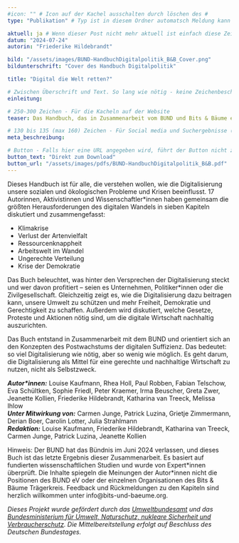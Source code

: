 ```yaml
---
#icon: "" # Icon auf der Kachel ausschalten durch löschen des #
type: "Publikation" # Typ ist in diesem Ordner automatsch Meldung kann aber hier überschrieben werden z.B. mit "Veröffentlichung" - der Typ erscheint in der Kachel

aktuell: ja # Wenn dieser Post nicht mehr aktuell ist einfach diese Zeile mit # auskommentieren
datum: "2024-07-24"
autorin: "Friederike Hildebrandt"

bild: "/assets/images/BUND-HandbuchDigitalpolitik_B&B_Cover.png"
bildunterschrift: "Cover des Handbuch Digitalpolitik"

title: "Digital die Welt retten?"

# Zwischen Überschrift und Text. So lang wie nötig - keine Zeichenbeschränkung
einleitung: 

# 250-300 Zeichen - Für die Kacheln auf der Website
teaser: Das Handbuch, das in Zusammenarbeit vom BUND und Bits & Bäume enstanden ist, ist für alle, die verstehen wollen, wie die Digitalisierung unsere sozialen und ökologischen Probleme und Krisen beeinflusst. 17 Autorinnen, Aktivistinnen und Wissenschaftler*innen haben gemeinsam die größten Herausforderungen des digitalen Wandels in sieben Kapiteln diskutiert und zusammengefasst.

# 130 bis 135 (max 160) Zeichen - Für Social media und Suchergebnisse (also extern)
meta_beschreibung: 

# Button - Falls hier eine URL angegeben wird, führt der Button nicht zur eigenen Seite sondern direkt zur URL
button_text: "Direkt zum Download"
button_url: "/assets/images/pdfs/BUND-HandbuchDigitalpolitik_B&B.pdf"
---
```

Dieses Handbuch ist für alle, die verstehen wollen, wie die Digitalisierung unsere sozialen und ökologischen Probleme und Krisen beeinflusst. 17 Autorinnen, Aktivistinnen und Wissenschaftler*innen haben gemeinsam die größten Herausforderungen des digitalen Wandels in sieben Kapiteln diskutiert und zusammengefasst:

* Klimakrise
* Verlust der Artenvielfalt
* Ressourcenknappheit
* Arbeitswelt im Wandel
* Ungerechte Verteilung
* Krise der Demokratie

Das Buch beleuchtet, was hinter den Versprechen der Digitalisierung steckt und wer davon profitiert – seien es Unternehmen, Politiker*innen oder die Zivilgesellschaft. Gleichzeitig zeigt es, wie die Digitalisierung dazu beitragen kann, unsere Umwelt zu schützen und mehr Freiheit, Demokratie und Gerechtigkeit zu schaffen. Außerdem wird diskutiert, welche Gesetze, Proteste und Aktionen nötig sind, um die digitale Wirtschaft nachhaltig auszurichten.

Das Buch entstand in Zusammenarbeit mit dem BUND und orientiert sich an den Konzepten des Postwachstums der digitalen Suffizienz. Das bedeutet: so viel Digitalisierung wie nötig, aber so wenig wie möglich. Es geht darum, die Digitalisierung als Mittel für eine gerechte und nachhaltige Wirtschaft zu nutzen, nicht als Selbstzweck.

<b><i>Autor*innen:</i></b> Louise Kaufmann, Rhea Holl, Paul Robben, Fabian Telschow, Eva Schültken,
Sophie Friedl, Peter Kraemer, Irma Beuscher, Greta Zwer, Jeanette Kollien,
Friederike Hildebrandt, Katharina van Treeck, Melissa Ihlow <br>
<b><i>Unter Mitwirkung von:</i></b> Carmen Junge, Patrick Luzina, Grietje Zimmermann, Derian Boer,
Carolin Lotter, Julia Strahlmann <br>
<b><i>Redaktion:</i></b> Louise Kaufmann, Friederike Hildebrandt, Katharina van Treeck, Carmen Junge,
Patrick Luzina, Jeanette Kollien

<p>
Hinweis: Der BUND hat das Bündnis im Juni 2024 verlassen, und dieses Buch ist das letzte Ergebnis dieser Zusammenarbeit. Es basiert auf fundierten wissenschaftlichen Studien und wurde von Expert*innen überprüft. Die Inhalte spiegeln die Meinungen der Autor*innen nicht die Positionen des BUND eV oder der einzelnen Organisationen des Bits & Bäume Trägerkreis. Feedback und Rückmeldungen zu den Kapiteln sind herzlich willkommen unter info@bits-und-baeume.org.</p>

<i>Dieses Projekt wurde gefördert durch das <a href="https://www.umweltbundesamt.de/">Umweltbundesamt</a> und das <a href="https://www.bmuv.de/">Bundesministerium für Umwelt, Naturschutz, nukleare Sicherheit und Verbraucherschutz</a>. Die Mittelbereitstellung erfolgt auf Beschluss des Deutschen Bundestages.</i>


